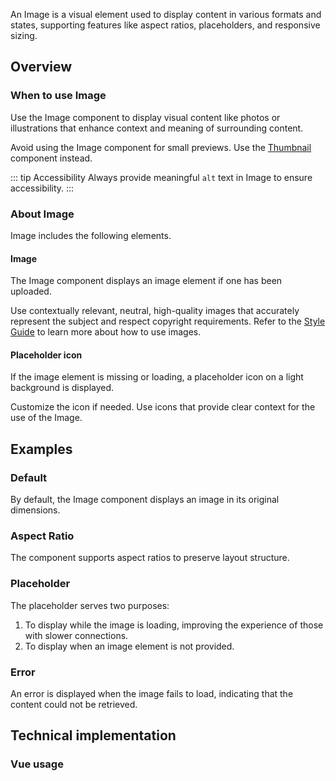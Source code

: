 <script setup>
import { CdxImage } from '@wikimedia/codex';
import ImageDefault from '@/../component-demos/image/examples/ImageDefault.vue';
import ImageAspectRatio from '@/../component-demos/image/examples/ImageAspectRatio.vue';
import ImagePlaceholder from '@/../component-demos/image/examples/ImagePlaceholder.vue';
import ImageError from '@/../component-demos/image/examples/ImageError.vue';

const imageData = {
    url: 'https://upload.wikimedia.org/wikipedia/commons/thumb/f/f7/003_Olive-bellied_Sunbird_in_flight_at_Kibale_forest_National_Park_Photo_by_Giles_Laurent.jpg/2560px-003_Olive-bellied_Sunbird_in_flight_at_Kibale_forest_National_Park_Photo_by_Giles_Laurent.jpg',
    alt: 'Olive-bellied Sunbird flying from a flower to another at Kibale forest National Park.',
    width: 350
}

const controlsConfig = [
  {
    name: 'aspectRatio',
    type: 'radio',
    label: 'Aspect Ratio',
    options: ['16:9', '3:2', '4:3', '1:1', '3:4', '2:3'],
    default: '16:9',
  },
  {
    name: 'objectFit',
    type: 'radio',
    label: 'Object Fit',
    options: ['fill', 'contain', 'cover', 'none', 'scale-down'],
    default: 'cover',
  },
  {
    name: 'objectPosition',
    type: 'radio',
    label: 'Object Position',
    options: ['top', 'bottom', 'left', 'right', 'center'],
    default: 'center',
  },
  {
    name: 'position',
    type: 'radio',
    label: 'Image Position',
    options: [
      'left',
      'center',
      'right',
    ],
    default: 'center',
  }
];
</script>

An Image is a visual element used to display content in various formats and states,
supporting features like aspect ratios, placeholders, and responsive sizing.

<cdx-demo-wrapper :controls-config="controlsConfig" :show-generated-code="true">
  <template v-slot:demo="{ propValues }">
    <cdx-image
        :src="imageData.url"
        :alt="imageData.alt"
        :aspect-ratio="propValues.aspectRatio"
        :object-fit="propValues.objectFit"
        :objectPosition="propValues.objectPosition"
        :position="propValues.position"
        :width="imageData.width"
      />
  </template>
</cdx-demo-wrapper>

## Overview

### When to use Image
Use the Image component to display visual content like photos or illustrations that enhance context and meaning of surrounding content.

Avoid using the Image component for small previews. Use the [Thumbnail](./thumbnail.md) component instead.

::: tip Accessibility
Always provide meaningful `alt` text in Image to ensure accessibility.
:::

### About Image

Image includes the following elements.

#### Image

The Image component displays an image element if one has been uploaded.

<cdx-demo-best-practices>
<cdx-demo-best-practice>

Use contextually relevant, neutral, high-quality images that accurately represent the subject and respect copyright requirements. Refer to the [Style Guide](../../style-guide/images.md) to learn more about how to use images.

</cdx-demo-best-practice>
</cdx-demo-best-practices>

#### Placeholder icon

If the image element is missing or loading, a placeholder icon on a light background is displayed.

<cdx-demo-best-practices>

<cdx-demo-best-practice>Customize the icon if needed.</cdx-demo-best-practice>
<cdx-demo-best-practice>Use icons that provide clear context for the use of the Image.</cdx-demo-best-practice>

</cdx-demo-best-practices>

## Examples

### Default

By default, the Image component displays an image in its original dimensions.

<cdx-demo-wrapper>
<template v-slot:demo>
	<image-default />
</template>

<template v-slot:code>

:::code-group

<<< @/../component-demos/image/examples/ImageDefault.vue [NPM]

<<< @/../component-demos/image/examples-mw/ImageDefault.vue [MediaWiki]

:::

</template>
</cdx-demo-wrapper>

### Aspect Ratio

The component supports aspect ratios to preserve layout structure.

<cdx-demo-wrapper>
<template v-slot:demo>
	<image-aspect-ratio />
</template>

<template v-slot:code>

:::code-group

<<< @/../component-demos/image/examples/ImageAspectRatio.vue [NPM]

<<< @/../component-demos/image/examples-mw/ImageAspectRatio.vue [MediaWiki]

:::

</template>
</cdx-demo-wrapper>

### Placeholder

The placeholder serves two purposes:

1. To display while the image is loading, improving the experience of those with slower connections.
2. To display when an image element is not provided.

<cdx-demo-wrapper>
<template v-slot:demo>
	<image-placeholder />
</template>

<template v-slot:code>

:::code-group

<<< @/../component-demos/image/examples/ImagePlaceholder.vue [NPM]

<<< @/../component-demos/image/examples-mw/ImagePlaceholder.vue [MediaWiki]

:::

</template>
</cdx-demo-wrapper>

### Error

An error is displayed when the image fails to load, indicating that the content could not be retrieved.

<cdx-demo-wrapper>
<template v-slot:demo>
	<image-error />
</template>

<template v-slot:code>

:::code-group

<<< @/../component-demos/image/examples/ImageError.vue [NPM]

<<< @/../component-demos/image/examples-mw/ImageError.vue [MediaWiki]

:::

</template>
</cdx-demo-wrapper>

## Technical implementation

### Vue usage
